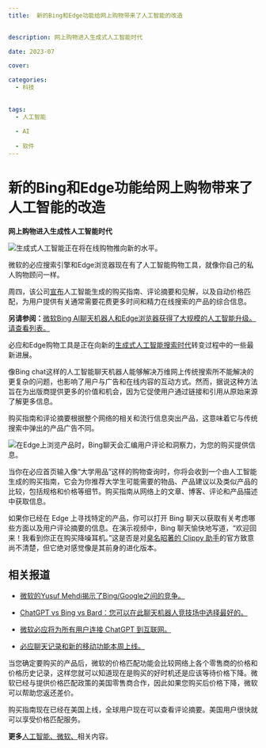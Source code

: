 ```yaml
---
title:  新的Bing和Edge功能给网上购物带来了人工智能的改造
   

description: 网上购物进入生成式人工智能时代

date: 2023-07

cover: 

categories:
  - 科技  
  
  
tags:
  - 人工智能  
  
  - AI
  
  - 软件
---  
```



# 新的Bing和Edge功能给网上购物带来了人工智能的改造  
**网上购物进入生成性人工智能时代**  


![生成式人工智能正在将在线购物推向新的水平。](https://files.mdnice.com/user/45894/1f0e986d-8b64-408b-8977-b9aa9b145a32.png)  

微软的必应搜索引擎和Edge浏览器现在有了人工智能购物工具，就像你自己的私人购物顾问一样。

周四，该公司[宣布](https://blogs.bing.com/search/june-2023/New-AI-powered-Microsoft-Shopping-tools-arrive-on-the-new-Bing-and-Edge)人工智能生成的购买指南、评论摘要和见解，以及自动价格匹配，为用户提供有关通常需要花费更多时间和精力在线搜索的产品的综合信息。

**另请参阅：**[微软Bing AI聊天机器人和Edge浏览器获得了大规模的人工智能升级。请查看列表。](https://mashable.com/article/microsoft-bing-ai-chatbot-edge-browser-new-updates-features)  

必应和Edge购物工具是正在向新的[生成式人工智能搜索时代](https://mashable.com/article/google-ai-search-why)转变过程中的一些最新进展。  

像Bing chat这样的人工智能聊天机器人能够解决万维网上传统搜索所不能解决的更复杂的问题，也影响了用户与广告和在线内容的互动方式。然而，据说这种方法旨在为出版商提供更多的价值和机会，因为它促使用户通过链接和引用从原始来源了解更多信息。

购买指南和评论摘要根据整个网络的相关和流行信息突出产品，这意味着它与传统搜索中弹出的产品广告不同。  


![在Edge上浏览产品时，Bing聊天会汇编用户评论和洞察力，为您的购买提供信息。](https://files.mdnice.com/user/45894/65f1c2a5-0337-4064-927f-e5ab74e78b22.png)  

当你在必应首页输入像“大学用品”这样的购物查询时，你将会收到一个由人工智能生成的购买指南，它会为你推荐大学生可能需要的物品、产品建议以及类似产品的比较，包括规格和价格等细节。购买指南从网络上的文章、博客、评论和产品描述中获取信息。  

如果你已经在 Edge 上寻找特定的产品，你可以打开 Bing 聊天以获取有关考虑哪些方面以及用户评论摘要的信息。在演示视频中，Bing 聊天愉快地写道，“欢迎回来！我看到你正在购买降噪耳机。”这是否是对[臭名昭著的 Clippy 助手](https://mashable.com/article/google-bard-vs-microsoft-bing-ai-search)的官方致意尚不清楚，但它绝对感觉像是其前身的进化版本。  

## 相关报道  

- [微软的Yusuf Mehdi揭示了Bing/Google之间的竞争。](https://mashable.com/article/microsoft-vp-yusuf-mehdi-bing-google-generative-ai)  

- [ChatGPT vs Bing vs Bard：您可以在此聊天机器人竞技场中选择最好的。](https://mashable.com/article/chatgpt-vs-bing-vs-bard-best-ai-chatbot-arena) 

- [微软必应将为所有用户连接 ChatGPT 到互联网。](https://mashable.com/article/microsoft-build-2023-bing-chatgpt-search-engine-default)  

- [必应聊天记录和新的移动功能本周上线。](https://mashable.com/article/bing-chat-history-mobile-features-generative-ai-live-this-week)  

当您确定要购买的产品后，微软的价格匹配功能会比较网络上各个零售商的价格和价格历史记录，这样您就可以知道现在是购买的好时机还是应该等待价格下降。微软已经与提供价格匹配政策的美国零售商合作，因此如果您购买后价格下降，微软可以帮助您返还差价。  

购买指南现在已经在美国上线，全球用户现在可以查看评论摘要。美国用户很快就可以享受价格匹配服务。

**更多**[人工智能、](https://mashable.com/category/artificial-intelligence)[微软、](https://mashable.com/category/microsoft)相关内容。  





